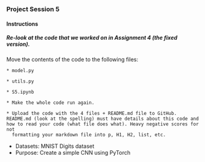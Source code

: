 ### **Project** Session 5
#### Instructions
##### Re-look at the code that we worked on in Assignment 4 (the fixed version). 
Move the contents of the code to the following files:

    * model.py
    
    * utils.py
    
    * S5.ipynb
    
    * Make the whole code run again. 
    
    * Upload the code with the 4 files + README.md file to GitHub. README.md (look at the spelling) must have details about this code and how to read your code (what file does what). Heavy negative scores for not 
      formatting your markdown file into p, H1, H2, list, etc. 

* Datasets: MNIST Digits dataset
* Purpose: Create a simple CNN using PyTorch



